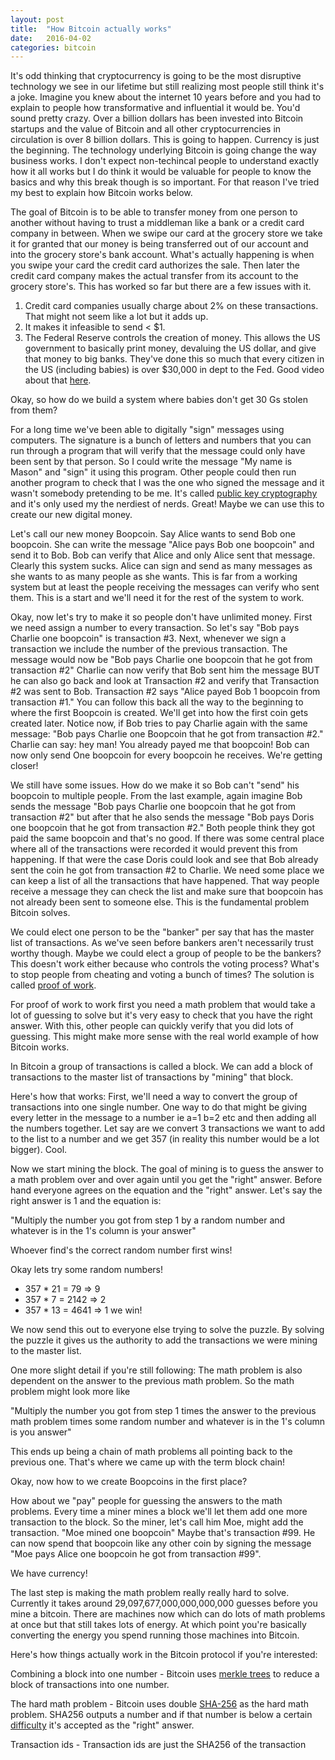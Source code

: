 ```yaml
---
layout: post
title:  "How Bitcoin actually works"
date:   2016-04-02
categories: bitcoin
---
```



It's odd thinking that cryptocurrency is going to be the most disruptive
technology we see in our lifetime but still realizing most people still think
it's a joke. Imagine you knew about the internet 10 years before and you had
to explain to people how transformative and influential it would be. You'd
sound pretty crazy. Over a billion dollars has been invested into Bitcoin
startups and the value of Bitcoin and all other cryptocurrencies in
circulation is over 8 billion dollars. This is going to happen. Currency is
just the beginning. The technology underlying Bitcoin is going change the way
business works. I don't expect non-techincal people to understand exactly how
it all works but I do think it would be valuable for people to know the
basics and why this break though is so important. For that reason I've tried
my best to explain how Bitcoin works below.

The goal of Bitcoin is to be able to transfer money from one person to
another without having to trust a middleman like a bank or a credit card
company in between. When we swipe our card at the grocery store we take it
for granted that our money is being transferred out of our account  and into
the grocery store's bank account. What's actually happening is when you swipe
your card the credit card authorizes the sale. Then later the credit card
company makes the actual transfer from its account to the grocery store's.
This has worked so far but there are a few issues with it.

  1. Credit card companies usually charge about 2% on these transactions.
That might not seem like a lot but it adds up.
  2. It makes it infeasible to send < $1.
  3. The Federal Reserve controls the creation of money. This
allows the US government to basically print money, devaluing the US dollar,
and give that money to big banks. They've done this so much that every
citizen in the US (including babies) is over $30,000 in dept to the Fed. Good
video about that [here](https://www.youtube.com/watch?v=Oe0fGXzKb1o).

Okay, so how do we build a system where babies don't get 30 Gs stolen from
them?

For a long time we've been able to digitally "sign" messages using computers.
The signature is a bunch of letters and numbers that you can run through a
program that will verify that the message could only have been sent by that
person.  So I could write the message "My name is Mason" and "sign" it using
this program. Other people could then run another program to check that I was
the one who signed the message and it wasn't somebody pretending to be me.
It's called [public key
cryptography](https://en.wikipedia.org/wiki/Public-key_cryptography) and it's
only used my the nerdiest of nerds. Great! Maybe we can use this to create
our new digital money.

Let's call our new money Boopcoin. Say Alice wants to send Bob one boopcoin.
She can write the message "Alice pays Bob one boopcoin" and send it to Bob.
Bob can verify that Alice and only Alice sent that message. Clearly this
system sucks. Alice can sign and send as many messages as she wants to as
many people as she wants. This is far from a working system but at least the
people receiving the messages can verify who sent them. This is a start and
we'll need it for the rest of the system to work.

Okay, now let's try to make it so people don't have unlimited money. First we
need assign a number to every transaction. So let's say "Bob pays Charlie one
boopcoin" is transaction #3. Next, whenever we sign a transaction we include
the number of the previous transaction. The message would now be "Bob pays
Charlie one boopcoin that he got from transaction #2" Charlie can now verify
that Bob sent him the message BUT he can also go back and look at Transaction
#2 and verify that Transaction #2 was sent to Bob. Transaction #2 says "Alice
payed Bob 1 boopcoin from transaction #1." You can follow this back all the
way to the beginning to where the first Boopcoin is created. We'll get into
how the first coin gets created later. Notice now, if Bob tries to pay
Charlie again with the same message: "Bob pays Charlie one Boopcoin that he
got from transaction #2." Charlie can say: hey man! You already payed me that
boopcoin! Bob can now only send One boopcoin for every boopcoin he receives.
We're getting closer!

We still have some issues. How do we make it so Bob can't "send" his boopcoin
to multiple people. From the last example, again imagine Bob sends the
message "Bob pays Charlie one boopcoin that he got from transaction #2" but
after that he also sends the message "Bob pays Doris one boopcoin that he got
from transaction #2." Both people think they got paid the same boopcoin and
that's no good. If there was some central place where all of the transactions
were recorded it would prevent this from happening. If that were the case
Doris could look and see that Bob already sent the coin he got from
transaction #2 to Charlie. We need some place we can keep a list of all the
transactions that have happened. That way people receive a message they  can
check the list and make sure that boopcoin has not already been sent to
someone else. This is the fundamental problem Bitcoin solves.

We could elect one person to be the "banker" per say that has the master list
of transactions. As we've seen before bankers aren't necessarily trust worthy
though. Maybe we could elect a group of people to be the bankers? This
doesn't work either because who controls the voting process? What's to stop
people from cheating and voting a bunch of times? The solution is called [proof of
work](https://en.bitcoin.it/wiki/Proof_of_work).

For proof of work to work first you need a math problem that would take a lot
of guessing to solve but it's very easy to check that you have the right
answer. With this, other people can quickly verify that you did lots of
guessing. This might make more sense with the real world example of how
Bitcoin works.

In Bitcoin a group of transactions is called a block. We can add a block of
transactions to the master list of transactions by "mining" that block.

Here's how that works: First, we'll need a way to convert the group of
transactions into one single number. One way to do that might be giving every
letter in the message to a number ie a=1 b=2 etc and then adding all the numbers together. Let
say are we convert 3 transactions we want to add to the list to a number and
we get 357 (in reality this number would be a lot bigger). Cool.

Now we start mining the block. The goal of mining is to guess the answer to a
math problem over and over again until you get the "right" answer. Before
hand everyone agrees on the equation and the "right" answer. Let's say the
right answer is 1 and the equation is:

"Multiply the number you got from step 1 by a random number and whatever is
in the 1's column is your answer"

Whoever find's the correct random number first wins!

Okay lets try some random numbers!

  * 357 * 21 = 79 => 9
  * 357 * 7 = 2142 => 2
  * 357 * 13 = 4641 => 1 we win!


We now send this out to everyone else trying to solve the puzzle. By solving
the puzzle it gives us the authority to add the transactions we were mining
to the master list.

One more slight detail if you're still following: The math problem is also
dependent on the answer to the previous math problem. So the math problem
might look more like

"Multiply the number you got from step 1 times the answer to the previous
math problem times some random number and whatever is in the 1's column is
you answer"

This ends up being a chain of math problems all pointing back to the previous
one. That's where we came up with the term block chain!

Okay, now how to we create Boopcoins in the first place?

How about we "pay" people for guessing the answers to the math problems.
Every time a miner mines a block we'll let them add one more transaction to
the block. So the miner, let's call him Moe, might add the transaction. "Moe
mined one boopcoin" Maybe that's transaction #99. He can now spend that
boopcoin like any other coin by signing the message "Moe pays Alice one
boopcoin he got from transaction #99".

We have currency!

The last step is making the math problem really really hard to solve. Currently it takes around 29,097,677,000,000,000,000 guesses before you mine a bitcoin. There are machines now which can do lots of math problems at once but that still takes lots of energy. At which point you're basically converting the energy you spend running those machines into Bitcoin.

Here's how things actually work in the Bitcoin protocol if you're interested:

Combining a block into one number - Bitcoin uses [merkle
trees](https://bitcoin.org/en/glossary/merkle-tree) to reduce a block of
transactions into one number.


The hard math problem - Bitcoin uses double
[SHA-256](https://en.wikipedia.org/wiki/SHA-2) as the hard math problem.
SHA256 outputs a number and if that number is below a certain
[difficulty](https://en.bitcoin.it/wiki/Difficulty) it's accepted as the
"right" answer.

Transaction ids - Transaction ids are just the SHA256 of the transaction
